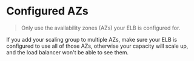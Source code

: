 # Configured AZs

> Only use the availability zones (AZs) your ELB is configured for.

If you add your scaling group to multiple AZs, make sure your ELB is configured to use all of those AZs, otherwise your capacity will scale up, and the load balancer won't be able to see them.